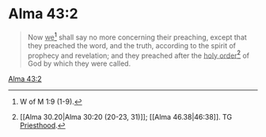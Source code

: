 # Alma 43:2

> Now <u>we</u>[^a] shall say no more concerning their preaching, except that they preached the word, and the truth, according to the spirit of prophecy and revelation; and they preached after the <u>holy order</u>[^b] of God by which they were called.

[Alma 43:2](https://www.churchofjesuschrist.org/study/scriptures/bofm/alma/43?lang=eng&id=p2#p2)


[^a]: W of M 1:9 (1-9).
[^b]: [[Alma 30.20|Alma 30:20 (20-23, 31)]]; [[Alma 46.38|46:38]]. TG [Priesthood](https://www.churchofjesuschrist.org/study/scriptures/tg/priesthood?lang=eng).
